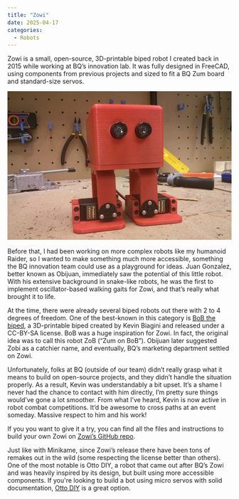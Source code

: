 ```yaml
---
title: "Zowi"
date: 2025-04-17
categories:
  - Robots
---
```


Zowi is a small, open-source, 3D-printable biped robot I created back in 2015 while working at BQ’s innovation lab. It was fully designed in FreeCAD, using components from previous projects and sized to fit a BQ Zum board and standard-size servos.

![Zowi](/assets/images/zowi.jpg)

Before that, I had been working on more complex robots like my humanoid Raider, so I wanted to make something much more accessible, something the BQ innovation team could use as a playground for ideas. Juan Gonzalez, better known as Obijuan, immediately saw the potential of this little robot. With his extensive background in snake-like robots, he was the first to implement oscillator-based walking gaits for Zowi, and that’s really what brought it to life.

At the time, there were already several biped robots out there with 2 to 4 degrees of freedom. One of the best-known in this category is [BoB the biped](https://www.thingiverse.com/thing:43708), a 3D-printable biped created by Kevin Biagini and released under a CC-BY-SA license. BoB was a huge inspiration for Zowi. In fact, the original idea was to call this robot ZoB (“Zum on BoB”). Obijuan later suggested Zobi as a catchier name, and eventually, BQ’s marketing department settled on Zowi.

Unfortunately, folks at BQ (outside of our team) didn’t really grasp what it means to build on open-source projects, and they didn’t handle the situation properly. As a result, Kevin was understandably a bit upset. It’s a shame I never had the chance to contact with him directly, I’m pretty sure things would’ve gone a lot smoother. From what I’ve heard, Kevin is now active in robot combat competitions. It’d be awesome to cross paths at an event someday. Massive respect to him and his work!

If you you want to give it a try, you can find all the files and instructions to build your own Zowi on [Zowi’s GitHub repo](https://github.com/JavierIH/zowi).

Just like with Minikame, since Zowi’s release there have been tons of remakes out in the wild (some respecting the license better than others). One of the most notable is Otto DIY, a robot that came out after BQ’s Zowi and was heavily inspired by its design, but built using more accessible components. If you're looking to build a bot using micro servos with solid documentation, [Otto DIY](https://www.ottodiy.com/) is a great option.